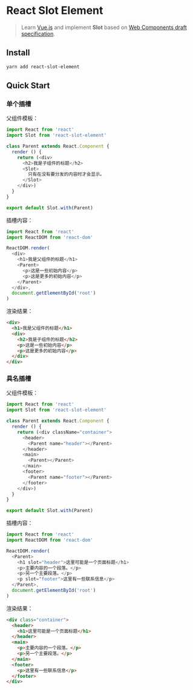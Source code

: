 # React Slot Element

>Learn [Vue.js](https://cn.vuejs.org/v2/guide/components.html#%E4%BD%BF%E7%94%A8%E6%8F%92%E6%A7%BD%E5%88%86%E5%8F%91%E5%86%85%E5%AE%B9) and implement **Slot** based on [Web Components draft specification](https://github.com/w3c/webcomponents/blob/gh-pages/proposals/Slots-Proposal.md).

## Install

```bash
yarn add react-slot-element
```

## Quick Start

### 单个插槽

父组件模板：

```javascript
import React from 'react'
import Slot from 'react-slot-element'

class Parent extends React.Component {
  render () {
    return (<div>
      <h2>我是子组件的标题</h2>
      <Slot>
        只有在没有要分发的内容时才会显示。
      </Slot>
    </div>)
  }
}

export default Slot.with(Parent)
```

插槽内容：

```javascript
import React from 'react'
import ReactDOM from 'react-dom'

ReactDOM.render(
  <div>
    <h1>我是父组件的标题</h1>
    <Parent>
      <p>这是一些初始内容</p>
      <p>这是更多的初始内容</p>
    </Parent>
  </div>,
  document.getElementById('root')
)
```

渲染结果：

```html
<div>
  <h1>我是父组件的标题</h1>
  <div>
    <h2>我是子组件的标题</h2>
    <p>这是一些初始内容</p>
    <p>这是更多的初始内容</p>
  </div>
</div>
```

### 具名插槽

父组件模板：

```javascript
import React from 'react'
import Slot from 'react-slot-element'

class Parent extends React.Component {
  render () {
    return (<div className="container">
      <header>
        <Parent name="header"></Parent>
      </header>
      <main>
        <Parent></Parent>
      </main>
      <footer>
        <Parent name="footer"></Parent>
      </footer>
    </div>)
  }
}

export default Slot.with(Parent)
```

插槽内容：

```javascript
import React from 'react'
import ReactDOM from 'react-dom'

ReactDOM.render(
  <Parent>
    <h1 slot="header">这里可能是一个页面标题</h1>
    <p>主要内容的一个段落。</p>
    <p>另一个主要段落。</p>
    <p slot="footer">这里有一些联系信息</p>
  </Parent>,
  document.getElementById('root')
)
```

渲染结果：

```html
<div class="container">
  <header>
    <h1>这里可能是一个页面标题</h1>
  </header>
  <main>
    <p>主要内容的一个段落。</p>
    <p>另一个主要段落。</p>
  </main>
  <footer>
    <p>这里有一些联系信息</p>
  </footer>
</div>
```
